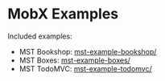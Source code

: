 # MobX Examples

Included examples:

 - MST Bookshop: [mst-example-bookshop/](https://github.com/testdouble/react-state-examples/tree/main/mobx/mst-example-bookshop)
 - MST Boxes: [mst-example-boxes/](https://github.com/testdouble/react-state-examples/tree/main/mobx/mst-example-boxes)
 - MST TodoMVC: [mst-example-todomvc/](https://github.com/testdouble/react-state-examples/tree/main/mobx/mst-example-todomvc)
